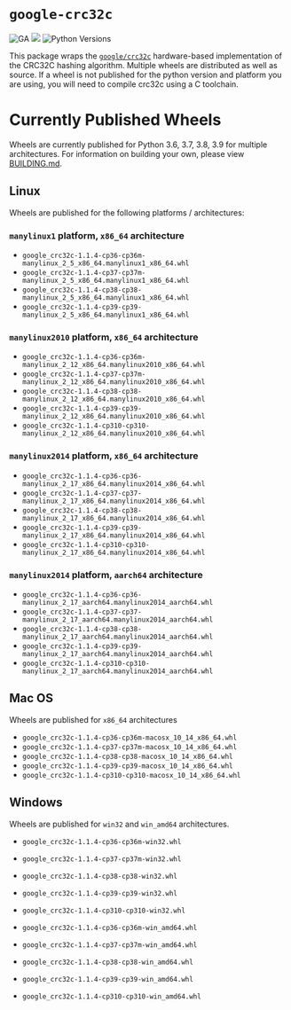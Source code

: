 # `google-crc32c`
![GA](https://img.shields.io/badge/support-GA-gold.svg) [<img src="https://img.shields.io/pypi/v/google-crc32c.svg">](https://pypi.org/project/google-crc32c) ![Python Versions](https://img.shields.io/pypi/pyversions/google-crc32c)

This package wraps the [`google/crc32c`](https://github.com/google/crc32c)
hardware-based implementation of the CRC32C hashing algorithm. Multiple wheels
are distributed as well as source. If a wheel is not published for the python
version and platform you are using, you will need to compile crc32c using a
C toolchain.

# Currently Published Wheels

Wheels are currently published for Python 3.6, 3.7, 3.8, 3.9 for multiple
architectures. For information on building your own, please view [BUILDING.md](BUILDING.md).

## Linux
Wheels are published for the following platforms / architectures:

### `manylinux1` platform, `x86_64` architecture
- `google_crc32c-1.1.4-cp36-cp36m-manylinux_2_5_x86_64.manylinux1_x86_64.whl`
- `google_crc32c-1.1.4-cp37-cp37m-manylinux_2_5_x86_64.manylinux1_x86_64.whl`
- `google_crc32c-1.1.4-cp38-cp38-manylinux_2_5_x86_64.manylinux1_x86_64.whl`
- `google_crc32c-1.1.4-cp39-cp39-manylinux_2_5_x86_64.manylinux1_x86_64.whl`

### `manylinux2010` platform, `x86_64` architecture
- `google_crc32c-1.1.4-cp36-cp36m-manylinux_2_12_x86_64.manylinux2010_x86_64.whl`
- `google_crc32c-1.1.4-cp37-cp37m-manylinux_2_12_x86_64.manylinux2010_x86_64.whl`
- `google_crc32c-1.1.4-cp38-cp38-manylinux_2_12_x86_64.manylinux2010_x86_64.whl`
- `google_crc32c-1.1.4-cp39-cp39-manylinux_2_12_x86_64.manylinux2010_x86_64.whl`
- `google_crc32c-1.1.4-cp310-cp310-manylinux_2_12_x86_64.manylinux2010_x86_64.whl`

### `manylinux2014` platform, `x86_64` architecture
- `google_crc32c-1.1.4-cp36-cp36-manylinux_2_17_x86_64.manylinux2014_x86_64.whl`
- `google_crc32c-1.1.4-cp37-cp37-manylinux_2_17_x86_64.manylinux2014_x86_64.whl`
- `google_crc32c-1.1.4-cp38-cp38-manylinux_2_17_x86_64.manylinux2014_x86_64.whl`
- `google_crc32c-1.1.4-cp39-cp39-manylinux_2_17_x86_64.manylinux2014_x86_64.whl`
- `google_crc32c-1.1.4-cp310-cp310-manylinux_2_17_x86_64.manylinux2014_x86_64.whl`

### `manylinux2014` platform, `aarch64` architecture
- `google_crc32c-1.1.4-cp36-cp36-manylinux_2_17_aarch64.manylinux2014_aarch64.whl`
- `google_crc32c-1.1.4-cp37-cp37-manylinux_2_17_aarch64.manylinux2014_aarch64.whl`
- `google_crc32c-1.1.4-cp38-cp38-manylinux_2_17_aarch64.manylinux2014_aarch64.whl`
- `google_crc32c-1.1.4-cp39-cp39-manylinux_2_17_aarch64.manylinux2014_aarch64.whl`
- `google_crc32c-1.1.4-cp310-cp310-manylinux_2_17_aarch64.manylinux2014_aarch64.whl`

## Mac OS
Wheels are published for `x86_64` architectures

- `google_crc32c-1.1.4-cp36-cp36m-macosx_10_14_x86_64.whl`
- `google_crc32c-1.1.4-cp37-cp37m-macosx_10_14_x86_64.whl`
- `google_crc32c-1.1.4-cp38-cp38-macosx_10_14_x86_64.whl`
- `google_crc32c-1.1.4-cp39-cp39-macosx_10_14_x86_64.whl`
- `google_crc32c-1.1.4-cp310-cp310-macosx_10_14_x86_64.whl`

## Windows
Wheels are published for `win32` and `win_amd64` architectures.

- `google_crc32c-1.1.4-cp36-cp36m-win32.whl`
- `google_crc32c-1.1.4-cp37-cp37m-win32.whl`
- `google_crc32c-1.1.4-cp38-cp38-win32.whl`
- `google_crc32c-1.1.4-cp39-cp39-win32.whl`
- `google_crc32c-1.1.4-cp310-cp310-win32.whl`

- `google_crc32c-1.1.4-cp36-cp36m-win_amd64.whl`
- `google_crc32c-1.1.4-cp37-cp37m-win_amd64.whl`
- `google_crc32c-1.1.4-cp38-cp38-win_amd64.whl`
- `google_crc32c-1.1.4-cp39-cp39-win_amd64.whl`
- `google_crc32c-1.1.4-cp310-cp310-win_amd64.whl`
